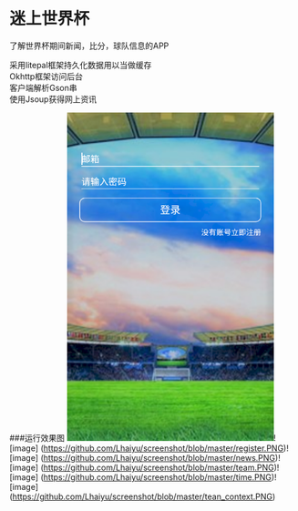 # 迷上世界杯
了解世界杯期间新闻，比分，球队信息的APP  

采用litepal框架持久化数据用以当做缓存  
Okhttp框架访问后台  
客户端解析Gson串  
使用Jsoup获得网上资讯  

###运行效果图
![image](https://github.com/Lhaiyu/screenshot/blob/master/login.PNG)![image]
(https://github.com/Lhaiyu/screenshot/blob/master/register.PNG)![image]
(https://github.com/Lhaiyu/screenshot/blob/master/news.PNG)![image]
(https://github.com/Lhaiyu/screenshot/blob/master/team.PNG)![image]
(https://github.com/Lhaiyu/screenshot/blob/master/time.PNG)![image]
(https://github.com/Lhaiyu/screenshot/blob/master/tean_context.PNG)


